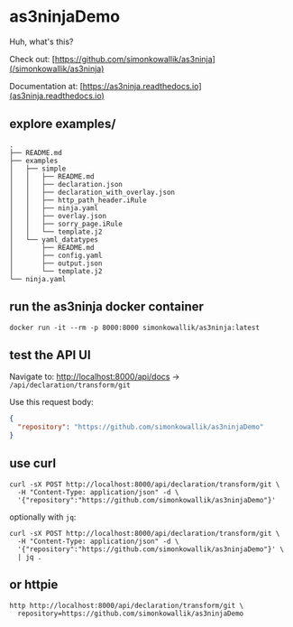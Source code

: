 # as3ninjaDemo


Huh, what's this?

Check out: [https://github.com/simonkowallik/as3ninja](/simonkowallik/as3ninja)

Documentation at: [https://as3ninja.readthedocs.io](as3ninja.readthedocs.io)


## explore examples/

```shell
.
├── README.md
├── examples
│   ├── simple
│   │   ├── README.md
│   │   ├── declaration.json
│   │   ├── declaration_with_overlay.json
│   │   ├── http_path_header.iRule
│   │   ├── ninja.yaml
│   │   ├── overlay.json
│   │   ├── sorry_page.iRule
│   │   └── template.j2
│   └── yaml_datatypes
│       ├── README.md
│       ├── config.yaml
│       ├── output.json
│       └── template.j2
└── ninja.yaml
```



## run the as3ninja docker container

```shell
docker run -it --rm -p 8000:8000 simonkowallik/as3ninja:latest
```

## test the API UI

Navigate to: [http://localhost:8000/api/docs](http://localhost:8000/api/docs)
 -> `/api/declaration/transform/git`

Use this request body:

```json
{
  "repository": "https://github.com/simonkowallik/as3ninjaDemo"
}
```

## use curl

```shell
curl -sX POST http://localhost:8000/api/declaration/transform/git \
  -H "Content-Type: application/json" -d \
  '{"repository":"https://github.com/simonkowallik/as3ninjaDemo"}'
```

optionally with `jq`:

```shell
curl -sX POST http://localhost:8000/api/declaration/transform/git \
  -H "Content-Type: application/json" -d \
  '{"repository":"https://github.com/simonkowallik/as3ninjaDemo"}' \
  | jq .
```


## or httpie

```shell
http http://localhost:8000/api/declaration/transform/git \
  repository=https://github.com/simonkowallik/as3ninjaDemo
```
